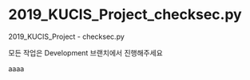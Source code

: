 ﻿# 2019_KUCIS_Project_checksec.py
2019_KUCIS_Project - checksec.py

모든 작업은 Development 브랜치에서 진행해주세요

aaaa